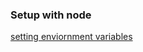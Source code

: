### Setup with node
[setting enviornment variables](https://codeburst.io/how-to-easily-set-up-node-environment-variables-in-your-js-application-d06740f9b9bd)
